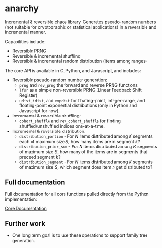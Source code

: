 # anarchy

Incremental & reversible chaos library. Generates pseudo-random numbers (not
suitable for cryptographic or statistical applications) in a reversible and
incremental manner.

Capabilities include:

- Reversible PRNG
- Reversible & incremental shuffling
- Reversible & incremental random distribution (items among ranges)

The core API is available in C, Python, and Javascript, and includes:

- Reversible pseudo-random number generation:
    * `prng` and `rev_prng` the forward and reverse PRNG functions
    * `lfsr` as a simple non-reversible PRNG (Linear Feedback Shift Register)
    * `udist`, `idist`, and `expdist` for floating-point, integer-range, and
      floating-point exponential distributions (only in Python and Javascript
      for now).
- Incremental & reversible shuffling:
    * `cohort_shuffle` and `rev_cohort_shuffle` for finding shuffled/unshuffled
      indices one-at-a-time.
- Incremental & reversible distribution:
    * `distribution_portion` - For *N* items distributed among *K* segments
      each of maximum size *S*, how many items are in segment *k*? 
    * `distribution_prior_sum` - For *N* items distributed among *K* segments
      of maximum size *S*, how many of the items are in segments that preceed
      segment *k*?
    * `distribution_segment` - For *N* items distributed among *K* segments of
      maximum size *S*, which segment does item *n* get distributed to?

## Full documentation

Full documentation for all core functions pulled directly from the Python
implementation:

[Core Documentation](python/doc.mkd)

## Further work

- One long term goal is to use these operations to support family tree
  generation.
